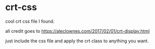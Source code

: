 # crt-css
cool crt css file I found. 

all credit goes to https://aleclownes.com/2017/02/01/crt-display.html 

just include the css file and apply the crt class to anything you want. 
